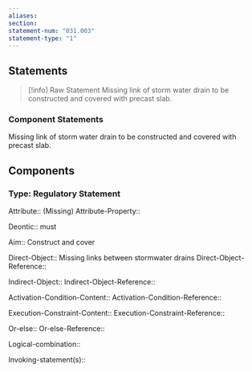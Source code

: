 ```yaml
---
aliases: 
section: 
statement-num: "031.003"
statement-type: "1"
---
```

## Statements 
> [!info] Raw Statement
> Missing link of storm water drain to be constructed and covered with precast slab. 
> 

### Component Statements
Missing link of storm water drain to be constructed and covered with precast slab. 
## Components
### Type: Regulatory Statement
Attribute:: (Missing)
Attribute-Property::

Deontic:: must

Aim:: Construct and cover

Direct-Object:: Missing links between stormwater drains
Direct-Object-Reference:: 

Indirect-Object::
Indirect-Object-Reference:: 

Activation-Condition-Content::
Activation-Condition-Reference:: 

Execution-Constraint-Content::
Execution-Constraint-Reference:: 

Or-else::
Or-else-Reference:: 

Logical-combination::

Invoking-statement(s)::